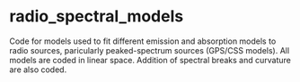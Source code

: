 # radio_spectral_models

Code for models used to fit different emission and absorption models to radio sources, paricularly peaked-spectrum sources (GPS/CSS models). All models are coded in linear space. Addition of spectral breaks and curvature are also coded.
